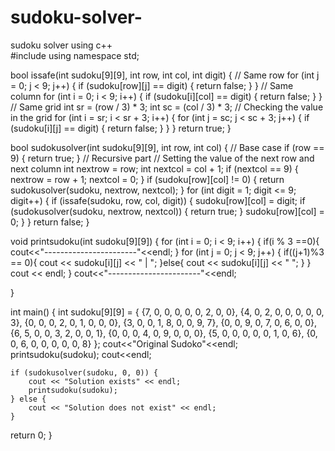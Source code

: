 # sudoku-solver-
sudoku solver using c++
<br>
#include <iostream>
using namespace std;

bool issafe(int sudoku[9][9], int row, int col, int digit) {
    // Same row
    for (int j = 0; j < 9; j++) {
        if (sudoku[row][j] == digit) {
            return false;
        }
    }
    // Same column
    for (int i = 0; i < 9; i++) {
        if (sudoku[i][col] == digit) {
            return false;
        }
    }
    // Same grid
    int sr = (row / 3) * 3;
    int sc = (col / 3) * 3;
    // Checking the value in the grid
    for (int i = sr; i < sr + 3; i++) {
        for (int j = sc; j < sc + 3; j++) {
            if (sudoku[i][j] == digit) {
                return false;
            }
        }
    }
    return true;
}

bool sudokusolver(int sudoku[9][9], int row, int col) {
    // Base case
    if (row == 9) {
        return true;
    }
    // Recursive part
    // Setting the value of the next row and next column
    int nextrow = row;
    int nextcol = col + 1;
    if (nextcol == 9) {
        nextrow = row + 1;
        nextcol = 0;
    }
    if (sudoku[row][col] != 0) {
        return sudokusolver(sudoku, nextrow, nextcol);
    }
    for (int digit = 1; digit <= 9; digit++) {
        if (issafe(sudoku, row, col, digit)) {
            sudoku[row][col] = digit;
            if (sudokusolver(sudoku, nextrow, nextcol)) {
                return true;
            }
            sudoku[row][col] = 0;
        }
    }
    return false;
}

void printsudoku(int sudoku[9][9]) {
    for (int i = 0; i < 9; i++) {
        if(i % 3 ==0){
            cout<<"-----------------------"<<endl;
        }
        for (int j = 0; j < 9; j++) {
            if((j+1)%3 == 0){
                cout << sudoku[i][j] << " | ";
            }else{
                cout << sudoku[i][j] << " ";
            }
        }
        cout << endl;
    }
    cout<<"-----------------------"<<endl;

}

int main() {
    int sudoku[9][9] = {
        {7, 0, 0, 0, 0, 0, 2, 0, 0},
        {4, 0, 2, 0, 0, 0, 0, 0, 3},
        {0, 0, 0, 2, 0, 1, 0, 0, 0},
        {3, 0, 0, 1, 8, 0, 0, 9, 7},
        {0, 0, 9, 0, 7, 0, 6, 0, 0},
        {6, 5, 0, 0, 3, 2, 0, 0, 1},
        {0, 0, 0, 4, 0, 9, 0, 0, 0},
        {5, 0, 0, 0, 0, 0, 1, 0, 6},
        {0, 0, 6, 0, 0, 0, 0, 0, 8}
    };
    cout<<"Original Sudoko"<<endl;
    printsudoku(sudoku);
    cout<<endl;

    if (sudokusolver(sudoku, 0, 0)) {
        cout << "Solution exists" << endl;
        printsudoku(sudoku);
    } else {
        cout << "Solution does not exist" << endl;
    }

return 0;
}
